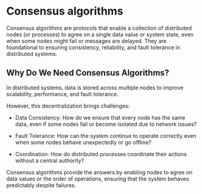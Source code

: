 # Consensus algorithms

Consensus algorithms are protocols that enable a collection of distributed nodes (or processes) to agree on a single data value or system state, even when some nodes might fail or messages are delayed. They are foundational to ensuring consistency, reliability, and fault tolerance in distributed systems.

## Why Do We Need Consensus Algorithms?

In distributed systems, data is stored across multiple nodes to improve scalability, performance, and fault tolerance.

However, this decentralization brings challenges:

- Data Consistency: How do we ensure that every node has the same data, even if some nodes fail or become isolated due to network issues?

- Fault Tolerance: How can the system continue to operate correctly even when some nodes behave unexpectedly or go offline?

- Coordination: How do distributed processes coordinate their actions without a central authority?

Consensus algorithms provide the answers by enabling nodes to agree on data values or the order of operations, ensuring that the system behaves predictably despite failures.
